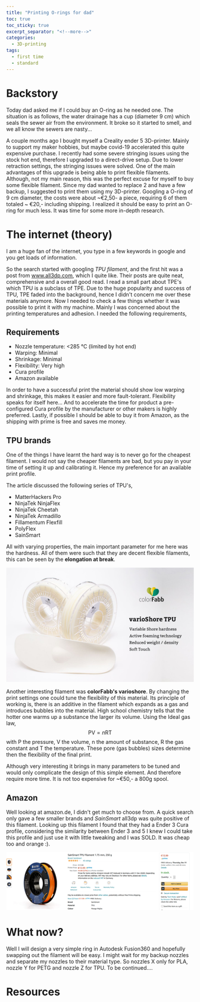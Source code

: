 ```yaml
---
title: "Printing O-rings for dad"
toc: true
toc_sticky: true
excerpt_separator: "<!--more-->"
categories:
  - 3D-printing
tags:
  - first time
  - standard
---
```


# Backstory

Today dad asked me if I could buy an O-ring as he needed one. The situation is as follows, the water drainage has a cup (diameter 9 cm) which seals the sewer air from the environment. It broke so it started to smell, and we all know the sewers are nasty... 

A couple months ago I bought myself a Creality ender 5 3D-printer. Mainly to support my maker hobbies, but maybe covid-19 accelerated this quite expensive purchase. I recently had some severe stringing issues using the stock hot end, therefore I upgraded to a direct-drive setup. Due to lower retraction settings, the stringing issues were solved. One of the main advantages of this upgrade is being able to print flexible filaments. Although, not my main reason, this was the perfect excuse for myself to buy some flexible filament. Since my dad wanted to replace 2 and have a few backup, I suggested to print them using my 3D-printer.  Googling a O-ring of 9 cm diameter, the costs were about ~€2,50- a piece, requiring 6 of them totaled ~ €20,- including shipping. I realized it should be easy to print an O-ring for much less. It was time for some more in-depth research.

# The internet (theory)

I am a huge fan of the internet, you type in a few keywords in google and you get loads of information.

So the search started with googling *TPU filament*, and the first hit was a post from www.all3dp.com, which I quite like. Their posts are quite neat, comprehensive and a overall good read. I read a small part about TPE's which TPU is a subclass of TPE. Due to the huge popularity and success of TPU, TPE faded into the background, hence I didn't concern me over these materials anymore.  Now I needed to check a few things whether it was possible to print it with my machine. Mainly I was concerned about the printing temperatures and adhesion. I needed the following requirements, 

## Requirements

- Nozzle temperature: <285 °C (limited by hot end)
- Warping: Minimal
- Shrinkage: Minimal
- Flexibility: Very high
- Cura profile
- Amazon available

In order to have a successful print the material should show low warping and shrinkage, this makes it easier and more fault-tolerant. Flexibility speaks for itself here... And to accelerate the time for product a pre-configured Cura profile by the manufacturer or other makers is highly preferred. Lastly, if possible I should be able to buy it from Amazon, as the shipping with prime is free and saves me money.

## TPU brands 

One of the things I have learnt the hard way is to never go for the cheapest filament. I would not say the cheaper filaments are bad, but you pay in your time of setting it up and calibrating it. Hence my preference for an available print profile.  

The article discussed the following series of TPU's,

- MatterHackers Pro
- NinjaTek NinjaFlex
- NinjaTek Cheetah
- NinjaTek Armadillo
- Fillamentum Flexfill
- PolyFlex
- SainSmart

All with varying properties, the main important parameter for me here was the hardness. All of them were such that they are decent flexible filaments, this can be seen by the **elongation at break**.

![varioshore](https://raw.githubusercontent.com/shikon/cloudimg/master/typora/varioshore.jpg)

Another interesting filament was **colorFabb's varioshore**. By changing the print settings one could tune the flexibility of this material. Its principle of working is, there is an additive in the filament which expands as a gas and introduces bubbles into the material. High school chemistry tells that the hotter one warms up a substance the larger its volume. Using the Ideal gas law, 
$$
\mathrm{PV}=n\mathrm{RT}
$$
with P the pressure, V the volume, n the amount of substance, R the gas constant and T the temperature. These pore (gas bubbles) sizes determine then the flexibility of the final print.

Although very interesting it brings in many parameters to be tuned and would only complicate the design of this simple element. And therefore require more time. It is not too expensive for  ~€50,- a 800g spool. 

## Amazon

Well looking at amazon.de, I didn't get much to choose from. A quick search only gave a few smaller brands and *SainSmart* all3dp was quite positive of this filament. Looking up this filament I found that they had a Ender 3 Cura profile, considering the similarity between Ender 3 and 5 I knew I could take this profile and just use it with little tweaking and I was SOLD. It was cheap too and orange :).

![](https://raw.githubusercontent.com/shikon/cloudimg/master/typora/firefox_WbcL291AXV.png)



# What now?

Well I will design a very simple ring in Autodesk Fusion360 and hopefully swapping out the filament will be easy. I might wait for my backup nozzles and separate my nozzles to  their material type. So nozzles X only for PLA, nozzle Y for PETG and nozzle Z for TPU. To be continued....

# Resources
